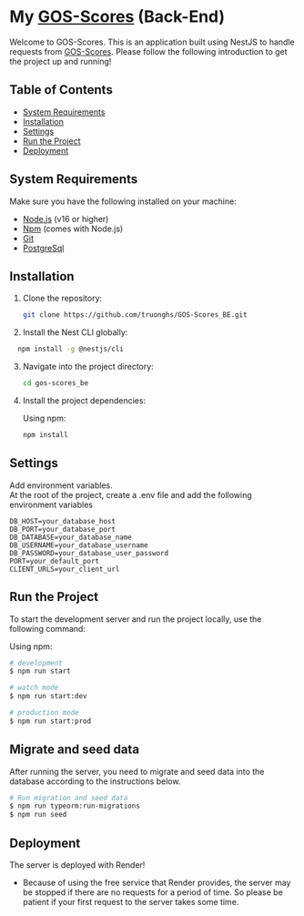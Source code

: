 # My [GOS-Scores](https://gos-scores-fe.vercel.app/) (Back-End)

Welcome to GOS-Scores. This is an application built using NestJS to handle requests from [GOS-Scores](https://gos-scores-fe.vercel.app/). Please follow the following introduction to get the project up and running!

## Table of Contents

- [System Requirements](#system-requirements)
- [Installation](#installation)
- [Settings](#settings)
- [Run the Project](#run-the-project)
- [Deployment](#deployment)

## System Requirements

Make sure you have the following installed on your machine:

- [Node.js](https://nodejs.org/) (v16 or higher)
- [Npm](https://www.npmjs.com/) (comes with Node.js)
- [Git](https://git-scm.com/)
- [PostgreSql](https://www.postgresql.org/)
## Installation
1. Clone the repository:

    ```bash
    git clone https://github.com/truonghs/GOS-Scores_BE.git
    ```

2. Install the Nest CLI globally:

  ```bash
    npm install -g @nestjs/cli
  ```
    

3. Navigate into the project directory:

    ```bash
    cd gos-scores_be
    ```

4. Install the project dependencies:

    Using npm:

    ```bash
    npm install
    ```

## Settings
Add environment variables.\
At the root of the project, create a .env file and add the following environment variables
```
DB_HOST=your_database_host
DB_PORT=your_database_port
DB_DATABASE=your_database_name
DB_USERNAME=your_database_username
DB_PASSWORD=your_database_user_password
PORT=your_default_port
CLIENT_URLS=your_client_url
```

## Run the Project

To start the development server and run the project locally, use the following command:

Using npm:

```bash
# development
$ npm run start

# watch mode
$ npm run start:dev

# production mode
$ npm run start:prod
```
## Migrate and seed data
After running the server, you need to migrate and seed data into the database according to the instructions below.
```bash
# Run migration and seed data
$ npm run typeorm:run-migrations
$ npm run seed

```

## Deployment

The server is deployed with Render!
- Because of using the free service that Render provides, the server may be stopped if there are no requests for a period of time. So please be patient if your first request to the server takes some time.

